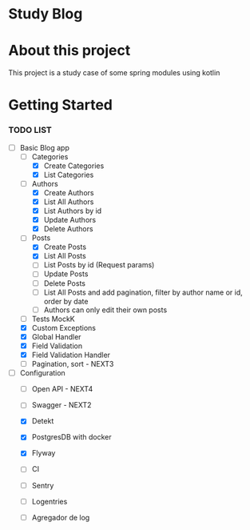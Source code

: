 # Study Blog

# About this project

This project is a study case of some spring modules using kotlin

# Getting Started

### TODO LIST
- [ ] Basic Blog app
    - [ ] Categories
      - [x] Create Categories
      - [x] List Categories
    - [ ] Authors
      - [x] Create Authors
      - [x] List All Authors
      - [x] List Authors by id
      - [x] Update Authors
      - [x] Delete Authors
    - [ ] Posts
      - [x] Create Posts
      - [x] List All Posts
      - [ ] List Posts by id (Request params)
      - [ ] Update Posts
      - [ ] Delete Posts
      - [ ] List All Posts and add pagination, filter by author name or id, order by date 
      - [ ] Authors can only edit their own posts
  
    - [ ] Tests MockK 
    - [x] Custom Exceptions
    - [x] Global Handler
    - [x] Field Validation
    - [x] Field Validation Handler
    - [ ] Pagination, sort - NEXT3
      
- [ ] Configuration
    - [ ] Open API - NEXT4
    - [ ] Swagger - NEXT2
    - [x] Detekt
    - [x] PostgresDB with docker
    - [x] Flyway
    - [ ] CI
    - [ ] Sentry
    - [ ] Logentries
    - [ ] Agregador de log

   